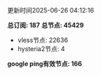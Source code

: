 更新时间2025-06-26 04:12:16

**总订阅: 187**
**总节点: 45429**
- vless节点: 22636
- hysteria2节点: 4

**google ping有效节点: 166**
